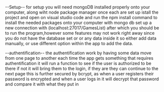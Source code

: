 --Setup--
for setup you will need mongoDB installed properly onto your computer, along wiht node package manager
once each are set up istall the project and open on visual studio code and run the npm install command to install the needed packages onto your computer
with mongo db set up a new connection with (localhost:27017/GamesList)
after which you should be to run the program,however some features may not work right away since you do not have the database set or or any data inside it
so either add data manually, or use different option within the app to add the data.

--authentification--
the authentification work by having some data move from one page to another
each time the app gets something that requires authentification it will run a function to see if the user is authorized to be there
if not it will bring them to the login, if they are they can continue to the next page
this is further secured by bcrypt, as when a user registers their password is encrypted
and when a user logs in it will decrypt that password and compare it with what they put in
